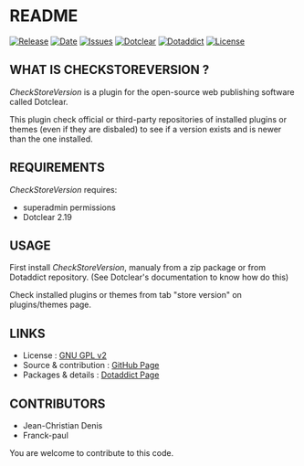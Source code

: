 # README

[![Release](https://img.shields.io/github/v/release/JcDenis/checkStoreVersion)](https://github.com/JcDenis/checkStoreVersion/releases)
[![Date](https://img.shields.io/github/release-date/JcDenis/checkStoreVersion)](https://github.com/JcDenis/checkStoreVersion/releases)
[![Issues](https://img.shields.io/github/issues/JcDenis/checkStoreVersion)](https://github.com/JcDenis/checkStoreVersion/issues)
[![Dotclear](https://img.shields.io/badge/dotclear-v2.19-blue.svg)](https://fr.dotclear.org/download)
[![Dotaddict](https://img.shields.io/badge/dotaddict-official-green.svg)](https://plugins.dotaddict.org/dc2/details/checkStoreVersion)
[![License](https://img.shields.io/github/license/JcDenis/checkStoreVersion)](https://github.com/JcDenis/checkStoreVersion/blob/master/LICENSE)

## WHAT IS CHECKSTOREVERSION ?

_CheckStoreVersion_ is a plugin for the open-source 
web publishing software called Dotclear.

This plugin check official or third-party repositories of installed plugins or themes 
(even if they are disbaled) to see if a version exists and is newer than the one installed.

## REQUIREMENTS

 _CheckStoreVersion_ requires: 

  * superadmin permissions
  * Dotclear 2.19 

## USAGE

First install _CheckStoreVersion_, manualy from a zip package or from 
Dotaddict repository. (See Dotclear's documentation to know how do this)

Check installed plugins or themes from tab "store version" on plugins/themes page.

## LINKS

 * License : [GNU GPL v2](https://www.gnu.org/licenses/old-licenses/lgpl-2.0.html)
 * Source & contribution : [GitHub Page](https://github.com/JcDenis/checkStoreVersion)
 * Packages & details : [Dotaddict Page](https://plugins.dotaddict.org/dc2/details/checkStoreVersion)

## CONTRIBUTORS

 * Jean-Christian Denis
 * Franck-paul

 You are welcome to contribute to this code.